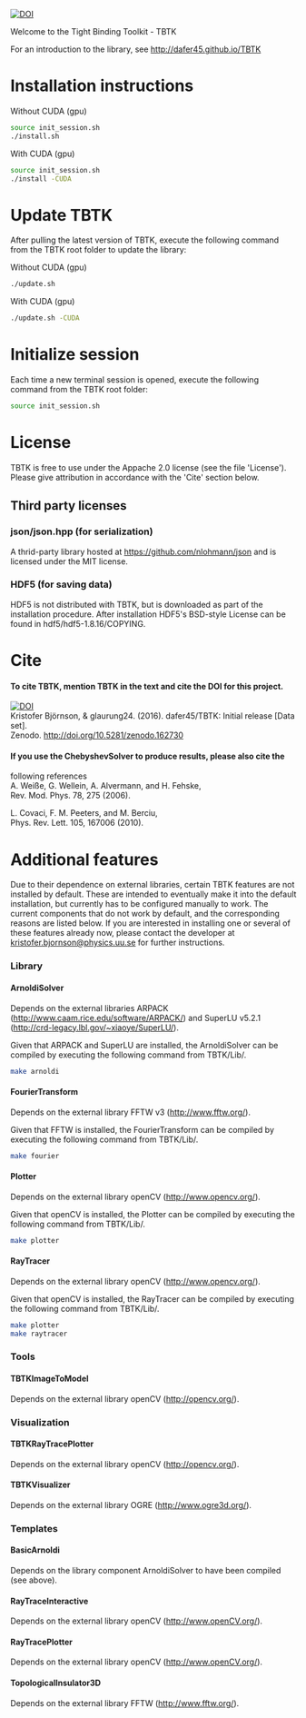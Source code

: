 [![DOI](https://zenodo.org/badge/50950512.svg)](https://zenodo.org/badge/latestdoi/50950512)

Welcome to the Tight Binding Toolkit - TBTK

For an introduction to the library, see http://dafer45.github.io/TBTK

# Installation instructions
Without CUDA (gpu)  
```bash
source init_session.sh  
./install.sh
```

With CUDA (gpu)  
```bash
source init_session.sh
./install -CUDA
```

# Update TBTK
After pulling the latest version of TBTK, execute the following command from
the TBTK root folder to update the library:

Without CUDA (gpu)
```bash
./update.sh
```

With CUDA (gpu)  
```bash
./update.sh -CUDA
```

# Initialize session
Each time a new terminal session is opened, execute the following command from
the TBTK root folder:  
```bash
source init_session.sh
```

# License
TBTK is free to use under the Appache 2.0 license (see the file 'License').
Please give attribution in accordance with the 'Cite' section below.

## Third party licenses
### json/json.hpp (for serialization)
A thrid-party library hosted at https://github.com/nlohmann/json and is
licensed under the MIT license.
### HDF5 (for saving data)
HDF5 is not distributed with TBTK, but is downloaded as part of the
installation procedure. After installation HDF5's BSD-style License can be
found in hdf5/hdf5-1.8.16/COPYING.



# Cite
#### To cite TBTK, mention TBTK in the text and cite the DOI for this project.  
[![DOI](https://zenodo.org/badge/50950512.svg)](https://zenodo.org/badge/latestdoi/50950512)  
Kristofer Björnson, & glaurung24. (2016). dafer45/TBTK: Initial release [Data set].  
Zenodo. http://doi.org/10.5281/zenodo.162730

#### If you use the ChebyshevSolver to produce results, please also cite the
following references  
A. Weiße, G. Wellein, A. Alvermann, and H. Fehske,  
Rev. Mod. Phys. 78, 275 (2006).

L. Covaci, F. M. Peeters, and M. Berciu,  
Phys. Rev. Lett. 105, 167006 (2010).

# Additional features
Due to their dependence on external libraries, certain TBTK features are not
installed by default. These are intended to eventually make it into the default
installation, but currently has to be configured manually to work. The current
components that do not work by default, and the corresponding reasons are
listed below. If you are interested in installing one or several of these
features already now, please contact the developer at
kristofer.bjornson@physics.uu.se for further instructions.

### Library
#### ArnoldiSolver
Depends on the external libraries ARPACK (http://www.caam.rice.edu/software/ARPACK/) and SuperLU v5.2.1 (http://crd-legacy.lbl.gov/~xiaoye/SuperLU/).

Given that ARPACK and SuperLU are installed, the ArnoldiSolver can be compiled by executing the following command from TBTK/Lib/.
```bash
make arnoldi
```
#### FourierTransform
Depends on the external library FFTW v3 (http://www.fftw.org/).

Given that FFTW is installed, the FourierTransform can be compiled by executing the following command from TBTK/Lib/.
```bash
make fourier
```

#### Plotter
Depends on the external library openCV (http://www.opencv.org/).

Given that openCV is installed, the Plotter can be compiled by executing the following command from TBTK/Lib/.
```bash
make plotter
```

#### RayTracer
Depends on the external library openCV (http://www.opencv.org/).

Given that openCV is installed, the RayTracer can be compiled by executing the following command from TBTK/Lib/.
```bash
make plotter
make raytracer
```

### Tools
#### TBTKImageToModel
Depends on the external library openCV (http://opencv.org/).

### Visualization
#### TBTKRayTracePlotter
Depends on the external library openCV (http://opencv.org/).

#### TBTKVisualizer
Depends on the external library OGRE (http://www.ogre3d.org/).

### Templates
#### BasicArnoldi
Depends on the library component ArnoldiSolver to have been compiled (see above).

#### RayTraceInteractive
Depends on the external library openCV (http://www.openCV.org/).

#### RayTracePlotter
Depends on the external library openCV (http://www.openCV.org/).

#### TopologicalInsulator3D
Depends on the external library FFTW (http://www.fftw.org/).
